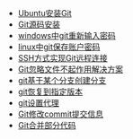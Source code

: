 - <a href="Ubuntu安装Git.md">Ubuntu安装Git</a>
- <a href="Git源码安装.md">Git源码安装</a>
- <a href="windows中git重新输入密码.md">windows中git重新输入密码</a>
- <a href="linux中git保存账户密码.md">linux中git保存账户密码</a>
- <a href="SSH方式实现Git远程连接.md">SSH方式实现Git远程连接</a>
- <a href="Git忽略文件不起作用解决方案.md">Git忽略文件不起作用解决方案</a>
- <a href="git基于某个分支创建分支.md">git基于某个分支创建分支</a>
- <a href="git恢复到指定版本.md">git恢复到指定版本</a>
- <a href="git设置代理.md">git设置代理</a>
- <a href="Git修改commit提交信息.md">Git修改commit提交信息</a>
- <a href="Git合并部分代码.md">Git合并部分代码</a>
